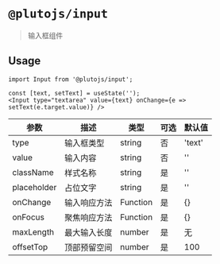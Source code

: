 # `@plutojs/input`

> 输入框组件

## Usage

```
import Input from '@plutojs/input';

const [text, setText] = useState('');
<Input type="textarea" value={text} onChange={e => setText(e.target.value)} />
```

| 参数 | 描述 | 类型 | 可选 | 默认值 |
| ---- | ---- | ---- | ---- | ---- |
| type | 输入框类型 | string | 否 | 'text' |
| value | 输入内容 | string | 否 | '' |
| className | 样式名称 | string | 是 | '' |
| placeholder | 占位文字 | string | 是 | '' |
| onChange | 输入响应方法 | Function | 是 | {} |
| onFocus | 聚焦响应方法 | Function | 是 | {} |
| maxLength | 最大输入长度 | number | 是 | 无 |
| offsetTop | 顶部预留空间 | number | 是 | 100 |
